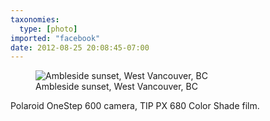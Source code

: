 ```yaml
---
taxonomies:
  type: [photo]
imported: "facebook"
date: 2012-08-25 20:08:45-07:00
---
```

<figure>
  <img src="/media/images/photos/2012/08/ambleside-sunset.jpg" title="Ambleside sunset, West Vancouver, BC"/>
  <figcaption>Ambleside sunset, West Vancouver, BC</figcaption>
</figure>

Polaroid OneStep 600 camera, TIP PX 680 Color Shade film.

